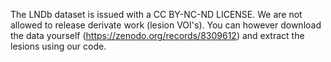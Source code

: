 The LNDb dataset is issued with a CC BY-NC-ND LICENSE.
We are not allowed to release derivate work (lesion VOI's).
You can however download the data yourself (https://zenodo.org/records/8309612) and extract the lesions using our code.